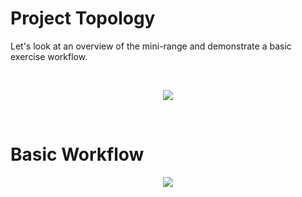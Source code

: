 # Project Topology

Let's look at an overview of the mini-range and demonstrate a basic exercise workflow.

<br>
<p align="center">
<img src="../../img/ts-topology.png">
</p>
<br>

# Basic Workflow

<p align="center">
<img src="../../img/ts-workflow.png">
</p>

